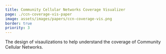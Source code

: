 ```yaml
---
title: Community Cellular Networks Coverage Visualizer
page: ./ccn-coverage-vis-paper
image: assets/images/papers/ccn-coverage-vis.png
border: true
priority: 3
---
```

The design of visaulizations to help understand the coverage of Community Cellular Networks.